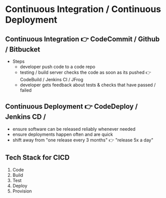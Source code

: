 # Continuous Integration / Continuous Deployment

## Continuous Integration 👉 CodeCommit / Github / Bitbucket

- Steps
	- developer push code to a code repo
	- testing / build server checks the code as soon as its pushed 👉 CodeBuild / Jenkins CI / JFrog
	- developer gets feedback about tests & checks that have passed / failed

## Continuous Deployment 👉 CodeDeploy / Jenkins CD /

- ensure software can be released reliably whenever needed
- ensure deployments happen often and are quick
- shift away from "one release every 3 months" 👉 "release 5x a day"

## Tech Stack for CICD

1. Code
2. Build
3. Test
4. Deploy
5. Provision